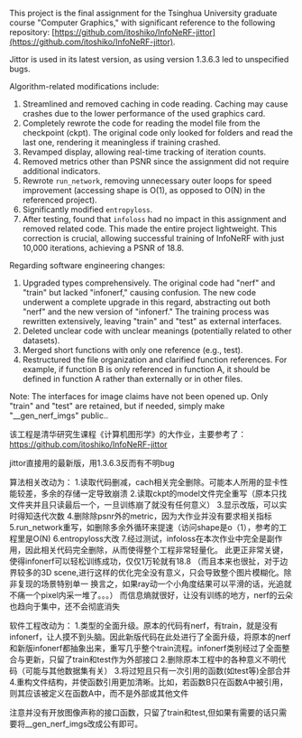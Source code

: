 This project is the final assignment for the Tsinghua University graduate course "Computer Graphics," with significant reference to the following repository: [https://github.com/itoshiko/InfoNeRF-jittor](https://github.com/itoshiko/InfoNeRF-jittor).

Jittor is used in its latest version, as using version 1.3.6.3 led to unspecified bugs.

Algorithm-related modifications include:
1. Streamlined and removed caching in code reading. Caching may cause crashes due to the lower performance of the used graphics card.
2. Completely rewrote the code for reading the model file from the checkpoint (ckpt). The original code only looked for folders and read the last one, rendering it meaningless if training crashed.
3. Revamped display, allowing real-time tracking of iteration counts.
4. Removed metrics other than PSNR since the assignment did not require additional indicators.
5. Rewrote `run_network`, removing unnecessary outer loops for speed improvement (accessing shape is O(1), as opposed to O(N) in the referenced project).
6. Significantly modified `entropyloss`.
7. After testing, found that `infoloss` had no impact in this assignment and removed related code. This made the entire project lightweight. This correction is crucial, allowing successful training of InfoNeRF with just 10,000 iterations, achieving a PSNR of 18.8.

Regarding software engineering changes:
1. Upgraded types comprehensively. The original code had "nerf" and "train" but lacked "infonerf," causing confusion. The new code underwent a complete upgrade in this regard, abstracting out both "nerf" and the new version of "infonerf." The training process was rewritten extensively, leaving "train" and "test" as external interfaces.
2. Deleted unclear code with unclear meanings (potentially related to other datasets).
3. Merged short functions with only one reference (e.g., test).
4. Restructured the file organization and clarified function references. For example, if function B is only referenced in function A, it should be defined in function A rather than externally or in other files.

Note: The interfaces for image claims have not been opened up. Only "train" and "test" are retained, but if needed, simply make "__gen_nerf_imgs" public..


该工程是清华研究生课程《计算机图形学》的大作业，主要参考了：
https://github.com/itoshiko/InfoNeRF-jittor

jittor直接用的最新版，用1.3.6.3反而有不明bug

算法相关改动为：
1.读取代码删减，cach相关完全删除。可能本人所用的显卡性能较差，多余的存储一定导致崩溃
2.读取ckpt的model文件完全重写（原本只找文件夹并且只读最后一个，一旦训练崩了就没有任何意义）
3.显示改版，可以实时得知迭代次数
4.删除除psnr外的metric，因为大作业并没有要求相关指标
5.run_network重写，如删除多余外循环来提速（访问shape是o（1），参考的工程里是O(N)
6.entropyloss大改
7.经过测试，infoloss在本次作业中完全是副作用，因此相关代码完全删除，从而使得整个工程非常轻量化。
此更正非常关键，使得infonerf可以轻松训练成功，仅仅1万轮就有18.8
（而且本来也很扯，对于边界较多的3D scene,进行这样的优化完全没有意义，只会导致整个图片模糊化。除非复现的场景特别单一
换言之，如果ray动一个小角度结果可以平滑的话，光追就不痛一个pixel内采一堆了。。。）
而信息熵就很好，让没有训练的地方，nerf的云朵也趋向于集中，还不会彻底消失

软件工程改动为：
1.类型的全面升级。原本的代码有nerf，有train，就是没有infonerf，让人摸不到头脑。因此新版代码在此处进行了全面升级，将原本的nerf和新版infonerf都抽象出来，重写几乎整个train流程。infonerf类别经过了全面整合与更新，只留了train和test作为外部接口
2.删除原本工程中的各种意义不明代码（可能与其他数据集有关）
3.将过短且只有一次引用的函数(如test等)全部合并
4.重构文件结构，并使函数引用更加清晰。比如，若函数B只在函数A中被引用，则其应该被定义在函数A中，而不是外部或其他文件

注意并没有开放图像声称的接口函数，只留了train和test,但如果有需要的话只需要将__gen_nerf_imgs改成公有即可。
